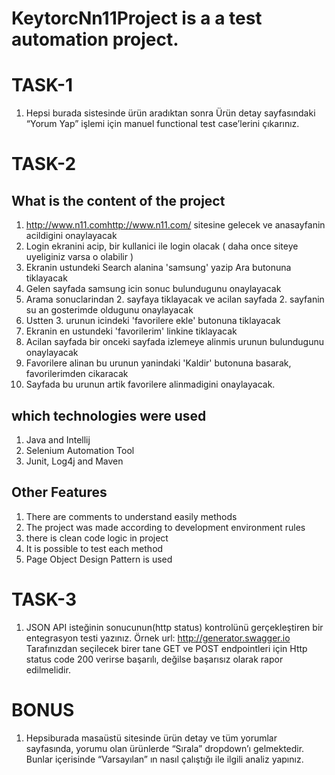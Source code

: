 # KeytorcNn11Project is a a test automation project.

# TASK-1
1. Hepsi burada sistesinde ürün aradıktan sonra Ürün detay sayfasındaki “Yorum Yap” işlemi için manuel functional test case’lerini çıkarınız.

# TASK-2
## What is the content of the project
1. http://www.n11.com<http://www.n11.com/> sitesine gelecek ve anasayfanin acildigini onaylayacak
2. Login ekranini acip, bir kullanici ile login olacak ( daha once siteye uyeliginiz varsa o olabilir )
3. Ekranin ustundeki Search alanina 'samsung' yazip Ara butonuna tiklayacak 
4. Gelen sayfada samsung icin sonuc bulundugunu onaylayacak 
5. Arama sonuclarindan 2. sayfaya tiklayacak ve acilan sayfada 2. sayfanin su an gosterimde oldugunu onaylayacak
6. Ustten 3. urunun icindeki 'favorilere ekle' butonuna tiklayacak 
7. Ekranin en ustundeki 'favorilerim' linkine tiklayacak 
8. Acilan sayfada bir onceki sayfada izlemeye alinmis urunun bulundugunu onaylayacak
9. Favorilere alinan bu urunun yanindaki 'Kaldir' butonuna basarak, favorilerimden cikaracak
10. Sayfada bu urunun artik favorilere alinmadigini onaylayacak.  

## which technologies were used
1. Java and Intellij
2. Selenium Automation Tool 
3. Junit, Log4j and Maven

## Other Features
1. There are comments to understand easily methods
2. The project was made according to development environment rules
3. there is clean code logic in project
4. It is possible to test each method
5. Page Object Design Pattern is used

# TASK-3
1. JSON API isteğinin sonucunun(http status) kontrolünü gerçekleştiren bir entegrasyon testi yazınız. Örnek url: http://generator.swagger.io Tarafınızdan seçilecek birer tane GET ve POST endpointleri için Http status code 200 verirse başarılı, değilse başarısız olarak rapor edilmelidir.

# BONUS
1. Hepsiburada masaüstü sitesinde ürün detay ve tüm yorumlar sayfasında, yorumu olan ürünlerde “Sırala” dropdown’ı gelmektedir. Bunlar içerisinde “Varsayılan” ın nasıl çalıştığı ile ilgili analiz yapınız.